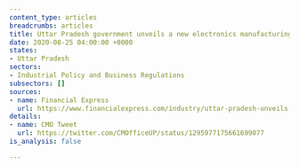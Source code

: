 ```yaml
---
content_type: articles
breadcrumbs: articles
title: Uttar Pradesh government unveils a new electronics manufacturing policy
date: 2020-08-25 04:00:00 +0000
states:
- Uttar Pradesh
sectors:
- Industrial Policy and Business Regulations
subsectors: []
sources:
- name: Financial Express
  url: https://www.financialexpress.com/industry/uttar-pradesh-unveils-new-electronics-manufacturing-policy/2059211/
details:
- name: CMO Tweet
  url: https://twitter.com/CMOfficeUP/status/1295977175661699077
is_analysis: false

---
```

